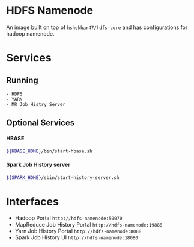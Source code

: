# HDFS Namenode
An image built on top of `hshekhar47/hdfs-core` and has configurations for hadoop namenode.

# Services
## Running
    - HDFS
    - YARN
    - MR Job Histry Server
## Optional Services
#### HBASE
```bash
${HBASE_HOME}/bin/start-hbase.sh 
```
#### Spark Job History server
```bash
${SPARK_HOME}/sbin/start-history-server.sh
``` 

# Interfaces
- Hadoop Portal `http://hdfs-namenode:50070`
- MapReduce Job History Portal `http://hdfs-namenode:19888`
- Yarn Job History Portal `http://hdfs-namenode:8088`
- Spark Job History UI `http://hdfs-namenode:18080`